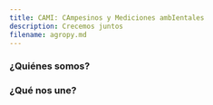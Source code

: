 ```yaml
---
title: CAMI: CAmpesinos y Mediciones ambIentales
description: Crecemos juntos
filename: agropy.md
--- 
```


### ¿Quiénes somos?


### ¿Qué nos une?
